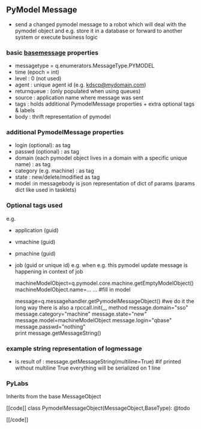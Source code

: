[basemsg]: /PyLabsdoc/#/Components/BaseMsg


## PyModel Message

* send a changed pymodel message to a robot which will deal with the pymodel object and e.g. store it in a database or forward to another system or execute business logic


### basic [basemessage][basemsg] properties

* messagetype = q.enumerators.MessageType.PYMODEL
* time (epoch = int)
* level : 0 (not used)
* agent : unique agent id (e.g. kdscp@mydomain.com)
* returnqueue : (only populated when using queues)
* source : application name where message was sent
* tags : holds additional PymodelMessage properties + extra optional tags & labels
* body : thrift representation of pymodel


### additional PymodelMessage properties

* login (optional): as tag
* passwd (optional) : as tag
* domain (each pymodel object lives in a domain with a specific unique name) : as tag
* category (e.g. machine) : as tag
* state : new/delete/modified as tag
* model :in messagebody is json representation of dict of params (params dict like used in tasklets)


### Optional tags used

e.g.
* application (guid)
* vmachine (guid)
* pmachine (guid)
* job (guid or unique id) e.g. when e.g. this pymodel update message is happening in context of job


    machineModelObject=q.pymodel.core.machine.getEmptyModelObject()
    machineModelObject.name=...
    ... #fill in model
    
    message=q.messagehandler.getPymodelMessageObject()
    #we do it the long way there is also a rpccall.init(,,, method
    message.domain="sso"
    message.category="machine"
    message.state="new"
    message.model=machineModelObject
    message.login="qbase"
    message.passwd="nothing"                    
    print message.getMessageString()


### example string representation of logmessage

* is result of : message.getMessageString(multiline=True)  #if printed without multiline True everything will be serialized on 1 line


### PyLabs

Inherits from the base MessageObject

[[code]]
class PymodelMessageObject(MessageObject,BaseType):
   @todo

[[/code]]
